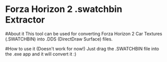 # Forza Horizon 2 .swatchbin Extractor

#About it
This tool can be used for converting Forza Horizon 2 Car Textures (.SWATCHBIN) into .DDS (DirectDraw Surface) files.

#How to use it (Doesn't work for now!)
Just drag the .SWATCHBIN file into the .exe app and it will convert it :)
